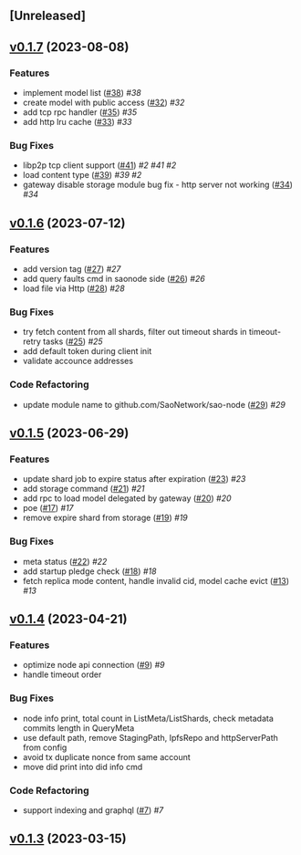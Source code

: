 <a name="unreleased"></a>
## [Unreleased]


<a name="v0.1.7"></a>
## [v0.1.7](https://github.com/SAONetwork/sao-node.git/compare/v0.1.6...v0.1.7) (2023-08-08)

### Features

* implement model list ([#38](https://github.com/SAONetwork/sao-node.git/issues/38))  *#38* 
* create model with public access ([#32](https://github.com/SAONetwork/sao-node.git/issues/32))  *#32* 
* add tcp rpc handler ([#35](https://github.com/SAONetwork/sao-node.git/issues/35))  *#35* 
* add http lru cache ([#33](https://github.com/SAONetwork/sao-node.git/issues/33))  *#33* 

### Bug Fixes

* libp2p tcp client support ([#41](https://github.com/SAONetwork/sao-node.git/issues/41))  *#2*  *#41*  *#2* 
* load content type ([#39](https://github.com/SAONetwork/sao-node.git/issues/39))  *#39*  *#2* 
* gateway disable storage module bug fix - http server not working ([#34](https://github.com/SAONetwork/sao-node.git/issues/34))  *#34* 


<a name="v0.1.6"></a>
## [v0.1.6](https://github.com/SAONetwork/sao-node.git/compare/v0.1.5...v0.1.6) (2023-07-12)

### Features

* add version tag ([#27](https://github.com/SAONetwork/sao-node.git/issues/27))  *#27* 
* add query faults cmd in saonode side ([#26](https://github.com/SAONetwork/sao-node.git/issues/26))  *#26* 
* load file via Http ([#28](https://github.com/SAONetwork/sao-node.git/issues/28))  *#28* 

### Bug Fixes

* try fetch content from all shards, filter out timeout shards in timeout-retry tasks ([#25](https://github.com/SAONetwork/sao-node.git/issues/25))  *#25* 
* add default token during client init 
* validate accounce addresses 

### Code Refactoring

* update module name to github.com/SaoNetwork/sao-node ([#29](https://github.com/SAONetwork/sao-node.git/issues/29))  *#29* 


<a name="v0.1.5"></a>
## [v0.1.5](https://github.com/SAONetwork/sao-node.git/compare/v0.1.4...v0.1.5) (2023-06-29)

### Features

* update shard job to expire status after expiration ([#23](https://github.com/SAONetwork/sao-node.git/issues/23))  *#23* 
* add storage command ([#21](https://github.com/SAONetwork/sao-node.git/issues/21))  *#21* 
* add rpc to load model delegated by gateway ([#20](https://github.com/SAONetwork/sao-node.git/issues/20))  *#20* 
* poe ([#17](https://github.com/SAONetwork/sao-node.git/issues/17))  *#17* 
* remove expire shard from storage ([#19](https://github.com/SAONetwork/sao-node.git/issues/19))  *#19* 

### Bug Fixes

* meta status ([#22](https://github.com/SAONetwork/sao-node.git/issues/22))  *#22* 
* add startup pledge check ([#18](https://github.com/SAONetwork/sao-node.git/issues/18))  *#18* 
* fetch replica mode content, handle invalid cid, model cache evict ([#13](https://github.com/SAONetwork/sao-node.git/issues/13))  *#13* 


<a name="v0.1.4"></a>
## [v0.1.4](https://github.com/SAONetwork/sao-node.git/compare/v0.1.3...v0.1.4) (2023-04-21)

### Features

* optimize node api connection ([#9](https://github.com/SAONetwork/sao-node.git/issues/9))  *#9* 
* handle timeout order 

### Bug Fixes

* node info print, total count in ListMeta/ListShards, check metadata commits length in QueryMeta 
* use default path, remove StagingPath, IpfsRepo and httpServerPath from config 
* avoid tx duplicate nonce from same account 
* move did print into did info cmd 

### Code Refactoring

* support indexing and graphql ([#7](https://github.com/SAONetwork/sao-node.git/issues/7))  *#7* 


<a name="v0.1.3"></a>
## [v0.1.3](https://github.com/SAONetwork/sao-node.git/compare/v0.1.2...v0.1.3) (2023-03-15)

